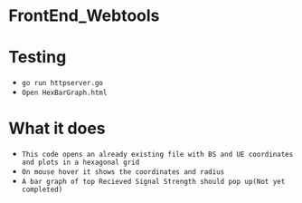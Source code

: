 # FrontEnd_Webtools

# Testing
- `go run httpserver.go`
- `Open HexBarGraph.html`

# What it does
- `This code opens an already existing file with BS and UE coordinates and plots in a hexagonal grid`
- `On mouse hover it shows the coordinates and radius`
- `A bar graph of top Recieved Signal Strength should pop up(Not yet completed)`
